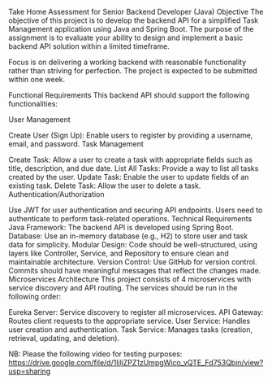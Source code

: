 Take Home Assessment for Senior Backend Developer (Java)
Objective
The objective of this project is to develop the backend API for a simplified Task Management application using Java and Spring Boot. The purpose of the assignment is to evaluate your ability to design and implement a basic backend API solution within a limited timeframe.

Focus is on delivering a working backend with reasonable functionality rather than striving for perfection. The project is expected to be submitted within one week.

Functional Requirements
This backend API should support the following functionalities:

User Management

Create User (Sign Up): Enable users to register by providing a username, email, and password.
Task Management

Create Task: Allow a user to create a task with appropriate fields such as title, description, and due date.
List All Tasks: Provide a way to list all tasks created by the user.
Update Task: Enable the user to update fields of an existing task.
Delete Task: Allow the user to delete a task.
Authentication/Authorization

Use JWT for user authentication and securing API endpoints.
Users need to authenticate to perform task-related operations.
Technical Requirements
Java Framework: The backend API is developed using Spring Boot.
Database: Use an in-memory database (e.g., H2) to store user and task data for simplicity.
Modular Design: Code should be well-structured, using layers like Controller, Service, and Repository to ensure clean and maintainable architecture.
Version Control: Use GitHub for version control. Commits should have meaningful messages that reflect the changes made.
Microservices Architecture
This project consists of 4 microservices with service discovery and API routing. The services should be run in the
following order:

Eureka Server: Service discovery to register all microservices.
API Gateway: Routes client requests to the appropriate service.
User Service: Handles user creation and authentication.
Task Service: Manages tasks (creation, retrieval, updating, and deletion).

NB: Please the following video for testing purposes:
https://drive.google.com/file/d/1liljZPZ1zUmpgWico_vQTE_Fd753Qbin/view?usp=sharing

